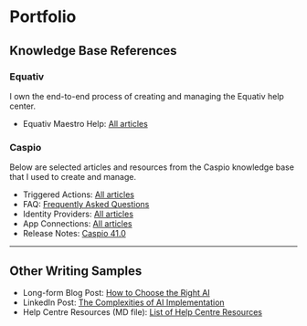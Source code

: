 <body>
  <h1>Portfolio</h1>

  <h2>Knowledge Base References</h2>

  <h3>Equativ</h3>
  <p>I own the end-to-end process of creating and managing the Equativ help center.</p>
  <ul>
    <li>Equativ Maestro Help: <a href="https://help.equativ.com/maestro" target="_blank">All articles</a></li>
  </ul>

  <h3>Caspio</h3>
  <p>Below are selected articles and resources from the Caspio knowledge base that I used to create and manage.</p>
  <ul>
    <li>Triggered Actions: <a href="https://howto.caspio.com/triggered-actions/triggered-actions-2/" target="_blank">All articles</a></li>
    <li>FAQ: <a href="https://howto.caspio.com/frequently-asked-questions-faq-2/" target="_blank">Frequently Asked Questions</a></li>
    <li>Identity Providers: <a href="https://howto.caspio.com/directories/identity-providers/identity-providers/" target="_blank">All articles</a></li>
    <li>App Connections: <a href="https://howto.caspio.com/directories/app-connections/app-connections/" target="_blank">All articles</a></li>
    <li>Release Notes: <a href="https://howto.caspio.com/release-notes/caspio-41-0/" target="_blank">Caspio 41.0</a></li>
  </ul>

  <hr>

  <h2>Other Writing Samples</h2>
  <ul>
    <li>
      Long-form Blog Post: 
      <a href="Long-form-blog-post-How-to-choose-the-right-AI.pdf" target="_blank">How to Choose the Right AI</a>
    </li>
    <li>
      LinkedIn Post: 
      <a href="LinkedIn-post-The-complexities-of-AI-implementation.pdf" target="_blank">The Complexities of AI Implementation</a>
    </li>
    <li>
      Help Centre Resources (MD file): 
      <a href="list-of-help-centre-resources.md" target="_blank">List of Help Centre Resources</a>
    </li>
  </ul>
</body>
